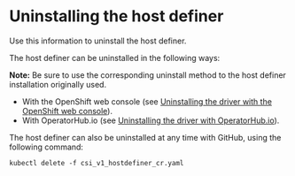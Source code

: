# Uninstalling the host definer

Use this information to uninstall the host definer.

The host definer can be uninstalled in the following ways:

**Note:** Be sure to use the corresponding uninstall method to the host definer installation originally used.

- With the OpenShift web console (see [Uninstalling the driver with the OpenShift web console](uninstall_driver_openshift_web.md)).
- With OperatorHub.io (see [Uninstalling the driver with OperatorHub.io](uninstall_driver_operatorhub.md)).
  
The host definer can also be uninstalled at any time with GitHub, using the following command:
  
    kubectl delete -f csi_v1_hostdefiner_cr.yaml
